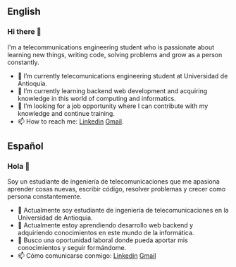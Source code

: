 ## English

### Hi there 👋

I'm a telecommunications engineering student who is passionate about learning new things, writing code, solving problems and grow as a person constantly.

- 🔭 I’m currently telecomunications engineering student at Universidad de Antioquia.
- 🌱 I’m currently learning backend web development and acquiring knowledge in this world of computing and informatics. 
- 👯 I’m looking for a job opportunity where I can contribute with my knowledge and continue training.
- 📫 How to reach me: [Linkedin](www.linkedin.com/in/fredy-mercado) [Gmail](mailto:fredydo@hotmail.com).

## Español

### Hola 👋

Soy un estudiante de ingeniería de telecomunicaciones que me apasiona aprender cosas nuevas, escribir código, resolver problemas y crecer como persona constantemente.

- 🔭 Actualmente soy estudiante de ingeniería de telecomunicaciones en la Universidad de Antioquia.
- 🌱 Actualmente estoy aprendiendo desarrollo web backend y adquiriendo conocimientos en este mundo de la informática.
- 👯 Busco una oportunidad laboral donde pueda aportar mis conocimientos y seguir formándome.
- 📫 Cómo comunicarse conmigo: [Linkedin](www.linkedin.com/in/fredy-mercado) [Gmail](mailto:fredydo@hotmail.com)
